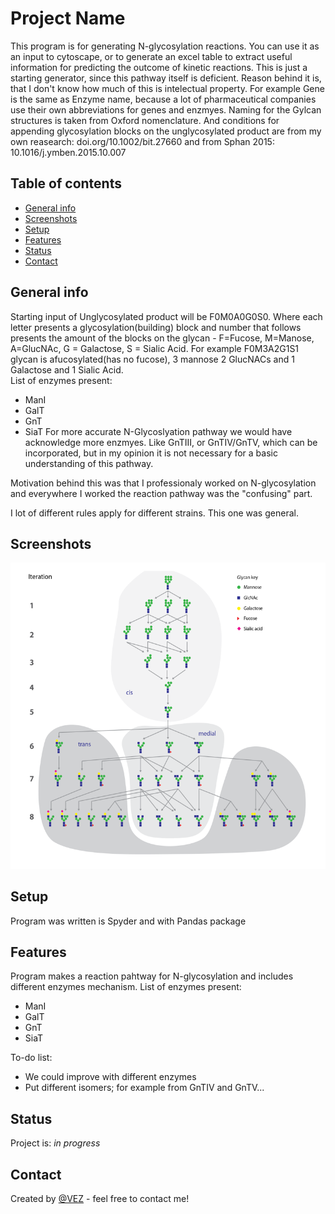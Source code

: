 # Project Name
This program is for generating N-glycosylation reactions. You can use it as an input to cytoscape, or to generate an excel table to 
extract useful information for predicting the outcome of kinetic reactions. This is just a starting generator, since this pathway itself is deficient. 
Reason behind it is, that I don't know how much of this is intelectual property. For example Gene is the same as Enzyme name, because a lot of pharmaceutical
companies use their own abbreviations for genes and enzmyes. Naming for the Gylcan structures is taken from Oxford nomenclature. And conditions for appending glycosylation blocks 
on the unglycosylated product are from my own reasearch: doi.org/10.1002/bit.27660 and from Sphan 2015: 10.1016/j.ymben.2015.10.007

## Table of contents
* [General info](#general-info)
* [Screenshots](#screenshots)
* [Setup](#setup)
* [Features](#features)
* [Status](#status)
* [Contact](#contact)

## General info
Starting input of Unglycosylated product will be F0M0A0G0S0. Where each letter presents a glycosylation(building) block and number that follows presents the amount of
the blocks on the glycan - F=Fucose, M=Manose, A=GlucNAc, G = Galactose, S = Sialic Acid. For example F0M3A2G1S1 glycan is afucosylated(has no fucose), 3 mannose
2 GlucNACs and 1 Galactose and 1 Sialic Acid.  
List of enzymes present: 
* ManI
* GalT
* GnT
* SiaT
For more accurate N-Glycoslyation pathway we would have acknowledge more enzmyes. Like GnTIII, or GnTIV/GnTV, which can be incorporated, 
but in my opinion it is not necessary for a basic understanding of this pathway.     
     

Motivation behind this was that I professionaly worked on N-glycosylation and everywhere I worked the reaction pathway was the "confusing" part.

I lot of different rules apply for different strains. This one was general. 

## Screenshots
![Compartment Rules](./img/cis_trans_medial.png)


## Setup
Program was written is Spyder and with Pandas package


## Features
Program makes a reaction pahtway for N-glycosylation and includes different enzymes mechanism. 
List of enzymes present: 
* ManI
* GalT
* GnT
* SiaT

To-do list:
* We could improve with different enzymes
* Put different isomers; for example from GnTIV and GnTV...

## Status
Project is: _in progress_


## Contact
Created by [@VEZ](vivian.erklavec@gmail.com) - feel free to contact me!